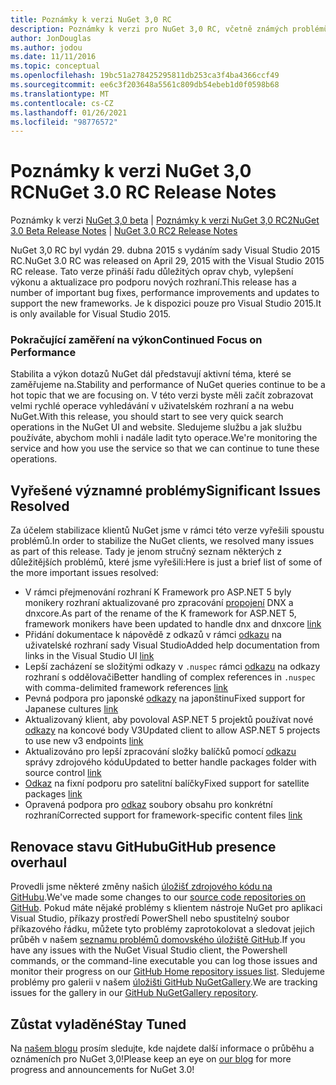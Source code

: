 ```yaml
---
title: Poznámky k verzi NuGet 3,0 RC
description: Poznámky k verzi pro NuGet 3,0 RC, včetně známých problémů, oprav chyb, přidaných funkcí a chcete odeslat obecnou.
author: JonDouglas
ms.author: jodou
ms.date: 11/11/2016
ms.topic: conceptual
ms.openlocfilehash: 19bc51a278425295811db253ca3f4ba4366ccf49
ms.sourcegitcommit: ee6c3f203648a5561c809db54ebeb1d0f0598b68
ms.translationtype: MT
ms.contentlocale: cs-CZ
ms.lasthandoff: 01/26/2021
ms.locfileid: "98776572"
---
```

# <a name="nuget-30-rc-release-notes"></a><span data-ttu-id="4a487-103">Poznámky k verzi NuGet 3,0 RC</span><span class="sxs-lookup"><span data-stu-id="4a487-103">NuGet 3.0 RC Release Notes</span></span>

<span data-ttu-id="4a487-104">Poznámky k verzi [NuGet 3,0 beta](../release-notes/nuget-3.0-beta.md)  |  [Poznámky k verzi NuGet 3,0 RC2](../release-notes/nuget-3.0-RC2.md)</span><span class="sxs-lookup"><span data-stu-id="4a487-104">[NuGet 3.0 Beta Release Notes](../release-notes/nuget-3.0-beta.md) | [NuGet 3.0 RC2 Release Notes](../release-notes/nuget-3.0-RC2.md)</span></span>

<span data-ttu-id="4a487-105">NuGet 3,0 RC byl vydán 29. dubna 2015 s vydáním sady Visual Studio 2015 RC.</span><span class="sxs-lookup"><span data-stu-id="4a487-105">NuGet 3.0 RC was released on April 29, 2015 with the Visual Studio 2015 RC release.</span></span> <span data-ttu-id="4a487-106">Tato verze přináší řadu důležitých oprav chyb, vylepšení výkonu a aktualizace pro podporu nových rozhraní.</span><span class="sxs-lookup"><span data-stu-id="4a487-106">This release has a number of important bug fixes, performance improvements and updates to support the new frameworks.</span></span>  <span data-ttu-id="4a487-107">Je k dispozici pouze pro Visual Studio 2015.</span><span class="sxs-lookup"><span data-stu-id="4a487-107">It is only available for Visual Studio 2015.</span></span>

### <a name="continued-focus-on-performance"></a><span data-ttu-id="4a487-108">Pokračující zaměření na výkon</span><span class="sxs-lookup"><span data-stu-id="4a487-108">Continued Focus on Performance</span></span>

<span data-ttu-id="4a487-109">Stabilita a výkon dotazů NuGet dál představují aktivní téma, které se zaměřujeme na.</span><span class="sxs-lookup"><span data-stu-id="4a487-109">Stability and performance of NuGet queries continue to be a hot topic that we are focusing on.</span></span>  <span data-ttu-id="4a487-110">V této verzi byste měli začít zobrazovat velmi rychlé operace vyhledávání v uživatelském rozhraní a na webu NuGet.</span><span class="sxs-lookup"><span data-stu-id="4a487-110">With this release, you should start to see very quick search operations in the NuGet UI and website.</span></span>  <span data-ttu-id="4a487-111">Sledujeme službu a jak službu používáte, abychom mohli i nadále ladit tyto operace.</span><span class="sxs-lookup"><span data-stu-id="4a487-111">We're monitoring the service and how you use the service so that we can continue to tune these operations.</span></span>

## <a name="significant-issues-resolved"></a><span data-ttu-id="4a487-112">Vyřešené významné problémy</span><span class="sxs-lookup"><span data-stu-id="4a487-112">Significant Issues Resolved</span></span>

<span data-ttu-id="4a487-113">Za účelem stabilizace klientů NuGet jsme v rámci této verze vyřešili spoustu problémů.</span><span class="sxs-lookup"><span data-stu-id="4a487-113">In order to stabilize the NuGet clients, we resolved many issues as part of this release.</span></span>  <span data-ttu-id="4a487-114">Tady je jenom stručný seznam některých z důležitějších problémů, které jsme vyřešili:</span><span class="sxs-lookup"><span data-stu-id="4a487-114">Here is just a brief list of some of the more important issues resolved:</span></span>

* <span data-ttu-id="4a487-115">V rámci přejmenování rozhraní K Framework pro ASP.NET 5 byly monikery rozhraní aktualizované pro zpracování [propojení](https://github.com/NuGet/Home/issues/215) DNX a dnxcore.</span><span class="sxs-lookup"><span data-stu-id="4a487-115">As part of the rename of the K framework for ASP.NET 5, framework monikers have been updated to handle dnx and dnxcore [link](https://github.com/NuGet/Home/issues/215)</span></span>
* <span data-ttu-id="4a487-116">Přidání dokumentace k nápovědě z odkazů v rámci [odkazu](https://github.com/NuGet/Home/issues/232) na uživatelské rozhraní sady Visual Studio</span><span class="sxs-lookup"><span data-stu-id="4a487-116">Added help documentation from links in the Visual Studio UI [link](https://github.com/NuGet/Home/issues/232)</span></span>
* <span data-ttu-id="4a487-117">Lepší zacházení se složitými odkazy v `.nuspec` rámci [odkazu](https://github.com/NuGet/Home/issues/276) na odkazy rozhraní s oddělovači</span><span class="sxs-lookup"><span data-stu-id="4a487-117">Better handling of complex references in `.nuspec` with comma-delimited framework references [link](https://github.com/NuGet/Home/issues/276)</span></span>
* <span data-ttu-id="4a487-118">Pevná podpora pro japonské [odkazy](https://github.com/NuGet/Home/issues/253) na japonštinu</span><span class="sxs-lookup"><span data-stu-id="4a487-118">Fixed support for Japanese cultures [link](https://github.com/NuGet/Home/issues/253)</span></span>
* <span data-ttu-id="4a487-119">Aktualizovaný klient, aby povoloval ASP.NET 5 projektů používat nové [odkazy](https://github.com/NuGet/Home/issues/219) na koncové body V3</span><span class="sxs-lookup"><span data-stu-id="4a487-119">Updated client to allow ASP.NET 5 projects to use new v3 endpoints [link](https://github.com/NuGet/Home/issues/219)</span></span>
* <span data-ttu-id="4a487-120">Aktualizováno pro lepší zpracování složky balíčků pomocí [odkazu](https://github.com/NuGet/Home/issues/56) správy zdrojového kódu</span><span class="sxs-lookup"><span data-stu-id="4a487-120">Updated to better handle packages folder with source control [link](https://github.com/NuGet/Home/issues/56)</span></span>
* <span data-ttu-id="4a487-121">[Odkaz](https://github.com/NuGet/Home/issues/17) na fixní podporu pro satelitní balíčky</span><span class="sxs-lookup"><span data-stu-id="4a487-121">Fixed support for satellite packages [link](https://github.com/NuGet/Home/issues/17)</span></span>
* <span data-ttu-id="4a487-122">Opravená podpora pro [odkaz](https://github.com/NuGet/Home/issues/18) soubory obsahu pro konkrétní rozhraní</span><span class="sxs-lookup"><span data-stu-id="4a487-122">Corrected support for framework-specific content files [link](https://github.com/NuGet/Home/issues/18)</span></span>

## <a name="github-presence-overhaul"></a><span data-ttu-id="4a487-123">Renovace stavu GitHubu</span><span class="sxs-lookup"><span data-stu-id="4a487-123">GitHub presence overhaul</span></span>

<span data-ttu-id="4a487-124">Provedli jsme některé změny našich [úložišť zdrojového kódu na GitHubu](http://github.com/nuget/home).</span><span class="sxs-lookup"><span data-stu-id="4a487-124">We've made some changes to our [source code repositories on GitHub](http://github.com/nuget/home).</span></span>  <span data-ttu-id="4a487-125">Pokud máte nějaké problémy s klientem nástroje NuGet pro aplikaci Visual Studio, příkazy prostředí PowerShell nebo spustitelný soubor příkazového řádku, můžete tyto problémy zaprotokolovat a sledovat jejich průběh v našem [seznamu problémů domovského úložiště GitHub](http://github.com/nuget/home/issues).</span><span class="sxs-lookup"><span data-stu-id="4a487-125">If you have any issues with the NuGet Visual Studio client, the Powershell commands, or the command-line executable you can log those issues and monitor their progress on our [GitHub Home repository issues list](http://github.com/nuget/home/issues).</span></span>  <span data-ttu-id="4a487-126">Sledujeme problémy pro galerii v našem [úložišti GitHub NuGetGallery](http://github.com/nuget/NuGetGallery/issues).</span><span class="sxs-lookup"><span data-stu-id="4a487-126">We are tracking issues for the gallery in our [GitHub NuGetGallery repository](http://github.com/nuget/NuGetGallery/issues).</span></span>


## <a name="stay-tuned"></a><span data-ttu-id="4a487-127">Zůstat vyladěné</span><span class="sxs-lookup"><span data-stu-id="4a487-127">Stay Tuned</span></span>

<span data-ttu-id="4a487-128">Na [našem blogu](http://blog.nuget.org) prosím sledujte, kde najdete další informace o průběhu a oznámeních pro NuGet 3,0!</span><span class="sxs-lookup"><span data-stu-id="4a487-128">Please keep an eye on [our blog](http://blog.nuget.org) for more progress and announcements for NuGet 3.0!</span></span>
